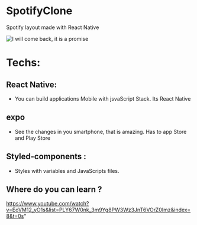 # SpotifyClone



Spotify layout made with React Native

![I will come back, it is a promise](https://media.giphy.com/media/UQbQQaONxVKhtgkXwc/giphy.gif)

# Techs:
## React Native:
<ul>
  <li>You can build applications Mobile with jsvaScript Stack. Its React Native</li>
 </ul>
 <h2> expo </h2>
 <ul>
  <li>See the changes in you smartphone, that is amazing. Has to app Store and Play Store</li>   
 </ul>
 <h2> Styled-components : </h2>
 <ul>
  <li>Styles with variables and JavaScripts files.</li>
  </ul>
  
  ## Where do you can learn ?
    
  https://www.youtube.com/watch?v=EoVM12_yO1s&list=PLY67W0nk_3m9Yg8PW3Wz3JnT6VOrZ0Imz&index=8&t=0s"
    
